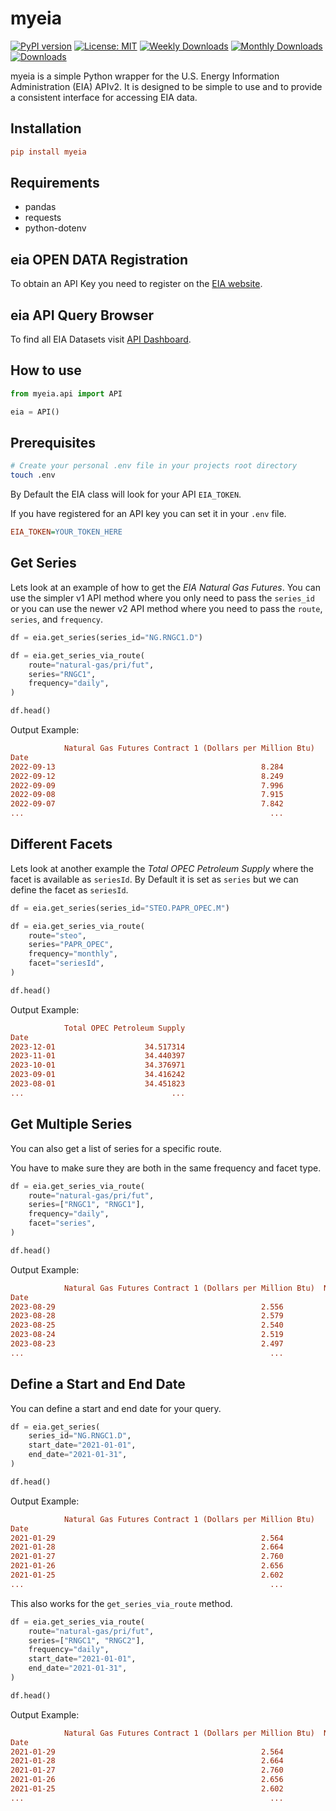 # myeia

[![PyPI version](https://d25lcipzij17d.cloudfront.net/badge.svg?id=py&r=r&ts=1683906897&type=6e&v=0.3.6&x2=0)](https://badge.fury.io/py/myeia)
[![License: MIT](https://img.shields.io/badge/License-MIT-red.svg)](https://github.com/philsv/myeia/blob/main/LICENSE)
[![Weekly Downloads](https://static.pepy.tech/personalized-badge/myeia?period=week&units=international_system&left_color=grey&right_color=blue&left_text=downloads/week)](https://pepy.tech/project/myeia)
[![Monthly Downloads](https://static.pepy.tech/personalized-badge/myeia?period=month&units=international_system&left_color=grey&right_color=blue&left_text=downloads/month)](https://pepy.tech/project/myeia)
[![Downloads](https://static.pepy.tech/personalized-badge/myeia?period=total&units=international_system&left_color=grey&right_color=blue&left_text=downloads)](https://pepy.tech/project/myeia)

myeia is a simple Python wrapper for the U.S. Energy Information Administration (EIA) APIv2. It is designed to be simple to use and to provide a consistent interface for accessing EIA data.

## Installation

```ini
pip install myeia
```

## Requirements

* pandas
* requests
* python-dotenv

## eia OPEN DATA Registration

To obtain an API Key you need to register on the [EIA website](https://www.eia.gov/opendata/register.php).

## eia API Query Browser

To find all EIA Datasets visit [API Dashboard](https://www.eia.gov/opendata/browser/).

## How to use

```python
from myeia.api import API

eia = API()
```

## Prerequisites

```bash
# Create your personal .env file in your projects root directory
touch .env
```

By Default the EIA class will look for your API `EIA_TOKEN`.

If you have registered for an API key you can set it in your `.env` file.

```ini
EIA_TOKEN=YOUR_TOKEN_HERE
```

## Get Series

Lets look at an example of how to get the *EIA Natural Gas Futures*.
You can use the simpler v1 API method where you only need to pass the `series_id` or you can use the newer v2 API method where you need to pass the `route`, `series`, and `frequency`.

```python
df = eia.get_series(series_id="NG.RNGC1.D")

df = eia.get_series_via_route(
    route="natural-gas/pri/fut",
    series="RNGC1",
    frequency="daily",
)

df.head()
```

Output Example:

```ini
            Natural Gas Futures Contract 1 (Dollars per Million Btu)
Date
2022-09-13                                              8.284
2022-09-12                                              8.249
2022-09-09                                              7.996
2022-09-08                                              7.915
2022-09-07                                              7.842
...                                                       ...
```

## Different Facets

Lets look at another example the *Total OPEC Petroleum Supply* where the facet is available as `seriesId`. By Default it is set as `series` but we can define the facet as `seriesId`.

```python
df = eia.get_series(series_id="STEO.PAPR_OPEC.M")

df = eia.get_series_via_route(
    route="steo",
    series="PAPR_OPEC",
    frequency="monthly",
    facet="seriesId",
)

df.head()
```

 Output Example:

```ini
            Total OPEC Petroleum Supply
Date
2023-12-01                    34.517314
2023-11-01                    34.440397
2023-10-01                    34.376971
2023-09-01                    34.416242
2023-08-01                    34.451823
...                                 ...
```

## Get Multiple Series

You can also get a list of series for a specific route.

You have to make sure they are both in the same frequency and facet type.

```python
df = eia.get_series_via_route(
    route="natural-gas/pri/fut",
    series=["RNGC1", "RNGC1"],
    frequency="daily",
    facet="series",
)

df.head()
```

Output Example:

```ini
            Natural Gas Futures Contract 1 (Dollars per Million Btu)  Natural Gas Futures Contract 2 (Dollars per Million Btu)
Date                                                                                                                          
2023-08-29                                              2.556                                                     2.662       
2023-08-28                                              2.579                                                     2.665       
2023-08-25                                              2.540                                                     2.657       
2023-08-24                                              2.519                                                     2.636       
2023-08-23                                              2.497                                                     2.592       
...                                                       ...                                                       ...
```

## Define a Start and End Date

You can define a start and end date for your query.

```python
df = eia.get_series(
    series_id="NG.RNGC1.D",
    start_date="2021-01-01",
    end_date="2021-01-31",
)

df.head()
```

Output Example:

```ini
            Natural Gas Futures Contract 1 (Dollars per Million Btu)
Date                                                                
2021-01-29                                              2.564       
2021-01-28                                              2.664       
2021-01-27                                              2.760       
2021-01-26                                              2.656       
2021-01-25                                              2.602       
...                                                       ...       
```

This also works for the `get_series_via_route` method.

```python
df = eia.get_series_via_route(
    route="natural-gas/pri/fut",
    series=["RNGC1", "RNGC2"],
    frequency="daily",
    start_date="2021-01-01",
    end_date="2021-01-31",
)

df.head()
```

Output Example:

```ini
            Natural Gas Futures Contract 1 (Dollars per Million Btu)  Natural Gas Futures Contract 2 (Dollars per Million Btu)
Date
2021-01-29                                              2.564                                                     2.592
2021-01-28                                              2.664                                                     2.675
2021-01-27                                              2.760                                                     2.702
2021-01-26                                              2.656                                                     2.636
2021-01-25                                              2.602                                                     2.598
...                                                       ...                                                       ...
```
